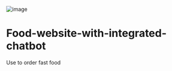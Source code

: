 ![image](https://github.com/Rk-codesproject/Food-website-with-integrated-chatbot/assets/113695213/9e02acc8-4f6b-477b-b313-b4e23ec9774d)
# Food-website-with-integrated-chatbot
Use to order fast food 



